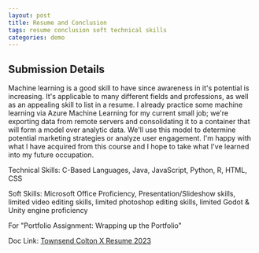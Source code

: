 ```yaml
---
layout: post
title: Resume and Conclusion
tags: resume conclusion soft technical skills
categories: demo
---
```


## Submission Details

Machine learning is a good skill to have since awareness in it's potential is increasing. It's applicable to many different fields and professions, as well as an appealing skill to list in a resume. I already practice some machine learning via Azure Machine Learning for my current small job; we're exporting data from remote servers and consolidating it to a container that will form a model over analytic data. We'll use this model to determine potential marketing strategies or analyze user engagement. I'm happy with what I have acquired from this course and I hope to take what I've learned into my future occupation.    

Technical Skills: C-Based Languages, Java, JavaScript, Python, R, HTML, CSS    

Soft Skills: Microsoft Office Proficiency, Presentation/Slideshow skills, limited video editing skills, limited photoshop editing skills, limited Godot & Unity engine proficiency

For "Portfolio Assignment: Wrapping up the Portfolio"

Doc Link: [Townsend Colton X Resume 2023](https://coltonxan.github.io/Class_Portfolio/Townsend-Colton-X-Resume-2023.docx)

